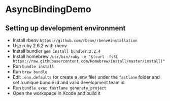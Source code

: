 # AsyncBindingDemo
## Setting up development environment
- Install rbenv `https://github.com/rbenv/rbenv#installation`
- Use ruby 2.6.2 with rbenv
- Install bundler `gem install bundler:2.2.4`
- Install homebrew  `/usr/bin/ruby -e "$(curl -fsSL https://raw.githubusercontent.com/Homebrew/install/master/install)"`
- Run `bundle install`
- Run `brew bundle`
- Edit `.env.defaults` (or create a .env file) under the `fastlane` folder and set a unique bundle id and valid development team id
- Run `bundle exec fastlane generate_project`
- Open the workspace in Xcode and build it